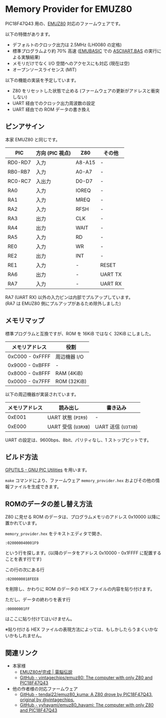 Memory Provider for EMUZ80
==========================

PIC18F47Q43 用の、[EMUZ80](https://vintagechips.wordpress.com/2022/03/05/emuz80_reference/) 対応のファームウェアです。

以下の特徴があります。

* デフォルトのクロック出力は 2.5MHz (LH0080 の定格)
* 標準プログラムより約 70% 高速 ([EMUBASIC](https://github.com/vintagechips/emuz80/tree/6caf74b4cbbd2683d698ca7ee5abfcd35cfa09f1/examples/EMUBASIC) での [ASCIIART.BAS](https://github.com/vintagechips/emuz80/blob/6caf74b4cbbd2683d698ca7ee5abfcd35cfa09f1/ASCIIART.BAS) の実行による実験結果)
* メモリだけでなく I/O 空間へのアクセスにも対応 (現在は空)
* オープンソースライセンス (MIT)

以下の機能の実装を予定しています。

* Z80 をリセットした状態で止める (ファームウェアの更新がアドレスと衝突しない)
* UART 経由でのクロック出力周波数の設定
* UART 経由での ROM データの書き換え

## ピンアサイン

本家 EMUZ80 と同じです。

|PIC|方向 (PIC 視点)|Z80|その他|
|---|---|---|---|
|RD0-RD7|入力|A8-A15|-|
|RB0-RB7|入力|A0-A7|-|
|RC0-RC7|入出力|D0-D7|-|
|RA0|入力|IOREQ|-|
|RA1|入力|MREQ|-|
|RA2|入力|RFSH|-|
|RA3|出力|CLK|-|
|RA4|出力|WAIT|-|
|RA5|入力|RD|-|
|RE0|入力|WR|-|
|RE2|出力|INT|-|
|RE1|入力|-|RESET|
|RA6|出力|-|UART TX|
|RA7|入力|-|UART RX|

RA7 (UART RX) 以外の入力ピンは内部でプルアップしています。  
(RA7 は EMUZ80 側にプルアップがあるため除外しました)

## メモリマップ

標準プログラムと互換ですが、ROM を 16KiB ではなく 32KiB にしました。

|メモリアドレス|役割|
|---|---|
|0xC000 - 0xFFFF|周辺機器 I/O|
|0x9000 - 0xBFFF|-|
|0x8000 - 0x8FFF|RAM (4KiB)|
|0x0000 - 0x7FFF|ROM (32KiB)|

以下の周辺機器が実装されています。

|メモリアドレス|読み出し|書き込み|
|---|---|---|
|0xE001|UART 状態 (`PIR9`)|-|
|0xE000|UART 受信 (`U3RXB`)|UART 送信 (`U3TXB`)|

UART の設定は、9600bps、8bit、パリティなし、1 ストップビットです。

## ビルド方法

[GPUTILS - GNU PIC Utilities](https://gputils.sourceforge.io/) を用います。

`make` コマンドにより、ファームウェア `memory_provider.hex` およびその他の情報ファイルを生成できます。

## ROMのデータの差し替え方法

Z80 に見せる ROM のデータは、プログラムメモリのアドレス 0x10000 以降に置かれています。

`memory_provider.hex` をテキストエディタで開き、

```
:020000040001F9
```

という行を探します。(以降のデータをアドレス 0x10000 - 0x1FFFF に配置することを表す行です)

この行の次にある行

```
:0200000018FEE8
```

を削除し、かわりに ROM のデータの HEX ファイルの内容を貼り付けます。

ただし、データの終わりを表す行

```
:00000001FF
```

はここに貼り付けてはいけません。

※貼り付ける HEX ファイルの表現方法によっては、もしかしたらうまくいかないかもしれません。

## 関連リンク

* 本家様
  * [EMUZ80が完成 | 電脳伝説](https://vintagechips.wordpress.com/2022/03/05/emuz80_reference/)
  * [GitHub - vintagechips/emuz80: The computer with only Z80 and PIC18F47Q43](https://github.com/vintagechips/emuz80)
* 他の作者様の対応ファームウェア
  * [GitHub - tendai22/emuz80_kuma: A Z80 drove by PIC18F47Q43, original by @vintagechips.](https://github.com/tendai22/emuz80_kuma)
  * [GitHub - yyhayami/emuz80_hayami: The computer with only Z80 and PIC18F47Q43](https://github.com/yyhayami/emuz80_hayami)
